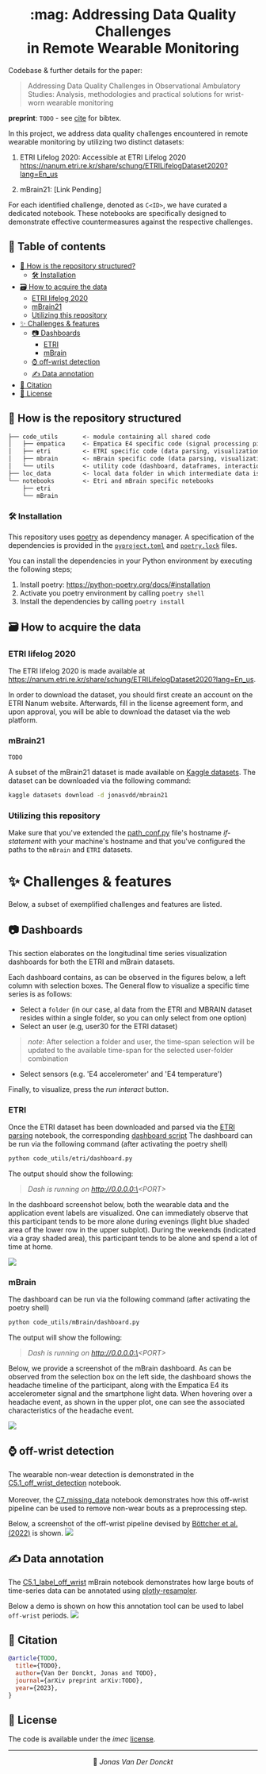 <div align="center">
<h1>:mag: Addressing Data Quality Challenges <br>in Remote Wearable Monitoring
</div>

Codebase & further details for the paper:
> Addressing Data Quality Challenges in Observational Ambulatory Studies: Analysis, methodologies and practical solutions for wrist-worn wearable monitoring

**preprint**: `TODO` - see [cite](#cite) for bibtex.

In this project, we address data quality challenges encountered in remote wearable monitoring by utilizing two distinct datasets:

1. ETRI Lifelog 2020: Accessible at ETRI Lifelog 2020<br> https://nanum.etri.re.kr/share/schung/ETRILifelogDataset2020?lang=En_us

2. mBrain21: [Link Pending]

For each identified challenge, denoted as `C<ID>`, we have curated a dedicated notebook. These notebooks are specifically designed to demonstrate effective countermeasures against the respective challenges.

## 📖 Table of contents
- [📰 How is the repository structured?](#📰-how-is-the-repository-structured)
  - [🛠️ Installation](#🛠️️-installation)
- [🗃️ How to acquire the data](#️🗃️-how-to-acquire-the-data)
  - [ETRI lifelog 2020](#etri-lifelog-2020)
  - [mBrain21](#mbrain21)
  - [Utilizing this repository](#utilizing-this-repository)
- [✨ Challenges & features](#✨-challenges--features)
  - [📷 Dashboards](#📷-dashboards)
    - [ETRI](#etri)
    - [mBrain](#mbrain)
  - [⌚ off-wrist detection](#⌚-off-wrist-detection)
  - [✍️ Data annotation](#✍️️-data-annotation)
- [📖 Citation](#📖-citation)
- [📝 License](#📝-license)

## 📰 How is the repository structured

```txt
├── code_utils       <- module containing all shared code
│   ├── empatica     <- Empatica E4 specific code (signal processing pipelines)
│   ├── etri         <- ETRI specific code (data parsing, visualization, dashboard)
│   ├── mbrain       <- mBrain specific code (data parsing, visualization, dashboard)
│   └── utils        <- utility code (dashboard, dataframes, interaction analysis)
├── loc_data         <- local data folder in which intermediate data is stored
└── notebooks        <- Etri and mBrain specific notebooks 
    ├── etri
    └── mBrain
```


### 🛠️ Installation

This repository uses [poetry](https://python-poetry.org/) as dependency manager.
A specification of the dependencies is provided in the [`pyproject.toml`](pyproject.toml) and [`poetry.lock`](poetry.lock) files.

You can install the dependencies in your Python environment by executing the following steps;
1. Install poetry: https://python-poetry.org/docs/#installation
2. Activate you poetry environment by calling `poetry shell`
3. Install the dependencies by calling `poetry install`

## 🗃️ How to acquire the data
### ETRI lifelog 2020
The ETRI lifelog 2020 is made available at https://nanum.etri.re.kr/share/schung/ETRILifelogDataset2020?lang=En_us.

In order to download the dataset, you should first create an account on the ETRI Nanum website.
Afterwards, fill in the license agreement form, and upon approval, you will be able to download the dataset via the web platform.

### mBrain21
`TODO`<br>

A subset of the mBrain21 dataset is made available on [Kaggle datasets](). 
The dataset can be downloaded via the following command:
```bash
kaggle datasets download -d jonasvdd/mbrain21
```

### Utilizing this repository
Make sure that you've extended the [path_conf.py](code_utils/path_conf.py) file's hostname *if- statement* with your machine's hostname and that you've configured the paths to the `mBrain` and `ETRI` datasets.

# ✨ Challenges & features
Below, a subset of exemplified challenges and features are listed.

## 📷 Dashboards
This section elaborates on the longitudinal time series visualization dashboards for both the ETRI and mBrain datasets.

Each dashboard contains, as can be observed in the figures below, a left column with selection boxes.
The General flow to visualize a specific time series is as follows:
- Select a `folder` (in our case, al data from the ETRI and MBRAIN dataset resides within a single folder, so you can only select from one option)
- Select an user (e.g, user30 for the ETRI dataset)
> *note*: After selection a folder and user, the time-span selection will be updated to the available time-span for the selected user-folder combination
- Select sensors (e.g. 'E4 accelerometer' and 'E4 temperature')

Finally, to visualize, press the *run interact* button.


### ETRI
Once the ETRI dataset has been downloaded and parsed via the [ETRI parsing](notebooks/etri/0_parse_etri.ipynb) notebook, the corresponding [dashboard script](code_utils/etri/dashboard.py)
The dashboard can be run via the following command (after activating the poetry shell)

```bash
python code_utils/etri/dashboard.py
```
The output should show the following:
> *Dash is running on http://0.0.0.0:\<PORT\>*


In the dashboard screenshot below, both the wearable data and the application event labels are visualized. One can immediately observe that this participant tends to be more alone during evenings (light blue shaded area of the lower row in the upper subplot). During the weekends (indicated via a gray shaded area), this participant tends to be alone and spend a lot of time at home.

![](figures/ETRI_dashboard.png)

### mBrain
The dashboard can be run via the following command (after activating the poetry shell)
```bash
python code_utils/mBrain/dashboard.py
```
The output will show the following:
> *Dash is running on http://0.0.0.0:\<PORT\>*

Below, we provide a screenshot of the mBrain dashboard. As can be observed from the selection box on the left side, the dashboard shows the headache timeline of the participant, along with the Empatica E4 its accelerometer signal and the smartphone light data. When hovering over a headache event, as shown in the upper plot, one can see the associated characteristics of the headache event.

![](figures/MBRAIN_dashboard.png)

## ⌚ off-wrist detection
The wearable non-wear detection is demonstrated in the [C5.1_off_wrist_detection](notebooks/mBrain/C5_wearable_off_wrist.ipynb) notebook.<br><br>
Moreover, the [C7_missing_data](notebooks/mBrain/C7_missing_data.ipynb) notebook demonstrates how this off-wrist pipeline can be used to remove non-wear bouts as a preprocessing step.

Below, a screenshot of the off-wrist pipeline devised by [Böttcher et al. (2022)](https://www.nature.com/articles/s41598-022-25949-x) is shown.
![](figures/off_wrist_bottcher.png)

## ✍️ Data annotation
The [C5.1_label_off_wrist](notebooks/mBrain/C5.1_Label_off_wrist.ipynb) mBrain notebook demonstrates how large bouts of time-series data can be annotated using [plotly-resampler](https://github.com/predict-idlab/plotly-resampler).

Below a demo is shown on how this annotation tool can be used to label `off-wrist` periods.
![](figures/annotation_demo.gif)

## 📖 Citation
```bibtex
@article{TODO,
  title={TODO},
  author={Van Der Donckt, Jonas and TODO},
  journal={arXiv preprint arXiv:TODO},
  year={2023},
}
```

## 📝 License
The code is available under the *imec* [license](LICENSE).

---

<p align="center">
👤 <i>Jonas Van Der Donckt</i>
</p>